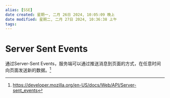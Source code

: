 ```yaml
---
alias: [SSE]
date created: 星期一, 二月 26日 2024, 10:05:09 晚上
date modified: 星期二, 二月 27日 2024, 10:36:38 上午
tags: 
---
```


# Server Sent Events

通过Server-Sent Events，服务端可以通过推送消息到页面的方式，在任意时间向页面发送新的数据。[^1]

[^1]: https://developer.mozilla.org/en-US/docs/Web/API/Server-sent_events